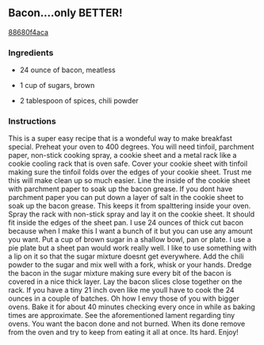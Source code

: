 ## Bacon....only BETTER!

[88680f4aca](http://tastykitchen.com/recipes/breakfastbrunch/bacone280a6-only-better/)

### Ingredients

 - 24 ounce of bacon, meatless

 - 1 cup of sugars, brown

 - 2 tablespoon of spices, chili powder

### Instructions

This is a super easy recipe that is a wondeful way to make breakfast special. Preheat your oven to 400 degrees. You will need tinfoil, parchment paper, non-stick cooking spray, a cookie sheet and a metal rack like a cookie cooling rack that is oven safe. Cover your cookie sheet with tinfoil making sure the tinfoil folds over the edges of your cookie sheet. Trust me this will make clean up so much easier. Line the inside of the cookie sheet with parchment paper to soak up the bacon grease. If you dont have parchment paper you can put down a layer of salt in the cookie sheet to soak up the bacon grease. This keeps it from spalttering inside your oven. Spray the rack with non-stick spray and lay it on the cookie sheet. It should fit inside the edges of the sheet pan. I use 24 ounces of thick cut bacon because when I make this I want a bunch of it but you can use any amount you want. Put a cup of brown sugar in a shallow bowl, pan or plate. I use a pie plate but a sheet pan would work really well. I like to use something with a lip on it so that the sugar mixture doesnt get everywhere. Add the chili powder to the sugar and mix well with a fork, whisk or your hands. Dredge the bacon in the sugar mixture making sure every bit of the bacon is covered in a nice thick layer. Lay the bacon slices close together on the rack. If you have a tiny 21 inch oven like me youll have to cook the 24 ounces in a couple of batches. Oh how I envy those of you with bigger ovens. Bake it for about 40 minutes checking every once in while as baking times are approximate. See the aforementioned lament regarding tiny ovens. You want the bacon done and not burned. When its done remove from the oven and try to keep from eating it all at once. Its hard. Enjoy!